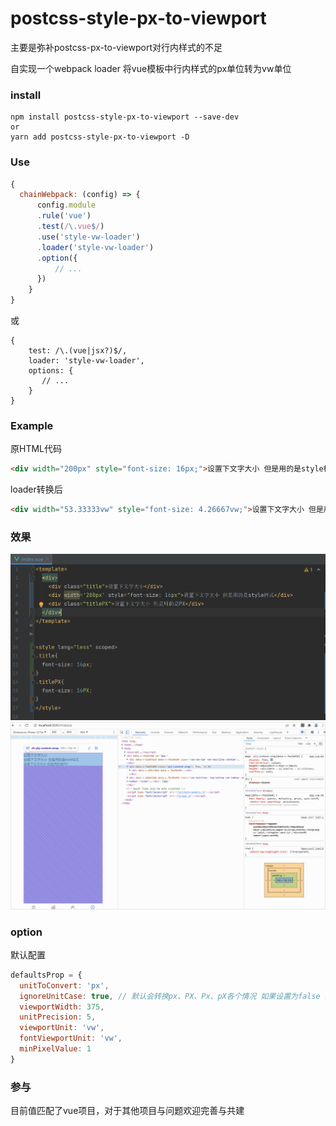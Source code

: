 # postcss-style-px-to-viewport
主要是弥补postcss-px-to-viewport对行内样式的不足

自实现一个webpack loader 将vue模板中行内样式的px单位转为vw单位

### install

```npm
npm install postcss-style-px-to-viewport --save-dev
or
yarn add postcss-style-px-to-viewport -D
```

### Use

```javascript
{
  chainWebpack: (config) => {
      config.module
      .rule('vue')
      .test(/\.vue$/)
      .use('style-vw-loader')
      .loader('style-vw-loader')
      .option({
          // ...
      })
    }
}
```
或
```text
{
    test: /\.(vue|jsx?)$/,
    loader: 'style-vw-loader',
    options: {
       // ...
    }
}
```

### Example

原HTML代码
```html
<div width="200px" style="font-size: 16px;">设置下文字大小 但是用的是style样式</div>
```
loader转换后
```html
<div width="53.33333vw" style="font-size: 4.26667vw;">设置下文字大小 但是用的是style样式</div>
```

### 效果
![code](./assets/code.png)
![runtime](./assets/runtime.gif)

### option
默认配置
```javascript
defaultsProp = {
  unitToConvert: 'px', 
  ignoreUnitCase: true, // 默认会转换px、PX、Px、pX各个情况 如果设置为false 这只匹配 px
  viewportWidth: 375,
  unitPrecision: 5,
  viewportUnit: 'vw',
  fontViewportUnit: 'vw',
  minPixelValue: 1
}
```

### 参与

目前值匹配了vue项目，对于其他项目与问题欢迎完善与共建
